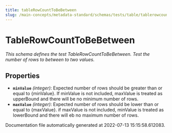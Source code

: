 ```yaml
---
title: tableRowCountToBeBetween
slug: /main-concepts/metadata-standard/schemas/tests/table/tablerowcounttobebetween
---
```


# TableRowCountToBeBetween

*This schema defines the test TableRowCountToBeBetween. Test the number of rows to between to two values.*

## Properties

- **`minValue`** *(integer)*: Expected number of rows should be greater than or equal to {minValue}. If minValue is not included, maxValue is treated as upperBound and there will be no minimum number of rows.
- **`maxValue`** *(integer)*: Expected number of rows should be lower than or equal to {maxValue}. if maxValue is not included, minValue is treated as lowerBound and there will eb no maximum number of rows.


Documentation file automatically generated at 2022-07-13 15:15:58.612083.
